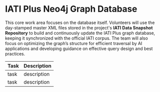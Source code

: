 # IATI Plus Neo4j Graph Database

This core work area focuses on the database itself. Volunteers will use the day-stamped master XML files stored in the project's **IATI Data Snapshot Repository** to build and continuously update the IATI Plus graph database, keeping it synchronized with the official IATI corpus. The team will also focus on optimizing the graph’s structure for efficient traversal by AI applications and developing guidance on effective query design and best practices.

| Task  | Description |
| ------------- | ------------- |
| task  | description  |
| task  | description  |
